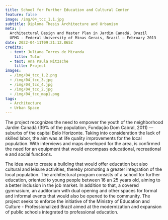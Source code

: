 ```yaml
---
title: School for Further Education and Cultural Center
feature: false
image: /img/04_tcc_1.1.jpg
subtitle: Diploma Thesis Architecture and Urbanism
meta: |
  Architectural Design and Master Plan in Jardim Canadá, Brazil
  UFMG - Federal University of Minas Gerais, Brazil – February 2013
date: 2022-04-11T09:21:12.865Z
credits:
  - text: Juliana Torres de Miranda
    title: Tutor
  - text: Ana Paula Nitzsche
    title: Project
images:
  - /img/04_tcc_1.2.png
  - /img/04_tcc_3.jpg
  - /img/04_tcc_4.jpg
  - /img/04_tcc_2.jpg
  - /img/04_tcc_map1.png
tags:
  - Architecture
  - Urban Space
---
```

The project recognizes the need to empower the youth of the neighborhood Jardim Canadá (39% of the population, Fundação Dom Cabral, 2011) — suburbs of the capital Belo Horizonte. Taking into consideration the lack of skilled labor, the aim was at life quality improvements for the local population. With interviews and maps developed for the area, is confirmed the need for an equipment that would encompass educational, recreational e and social functions.

The idea was to create a building that would offer education but also cultural and leisure activities, thereby promoting a greater integration of the local population. The architectural program consists of a school for further education, oriented to young people between 16 an 25 years old, aiming to a better inclusion in the job market. In addition to that, a covered gymnasium, an auditorium with dual opening and other spaces for formal and informal events that would also be opened to the community. The project seeks to enforce the initiative of the Ministry of Education and Culture - Professionalized Brazil aimed at the modernization and expansion of public schools integrated to professional education.
